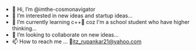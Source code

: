 - 👋 Hi, I’m @imthe-cosmonavigator
- 👀 I’m interested in new ideas and startup ideas...
- 🌱 I’m currently learning c++🥺 coz I'm a school student who have higher thinking...
- 💞️ I’m looking to collaborate on new ideas...
- 📫 How to reach me ... 📩itz_rupankar21@yahoo.com 
<!---
imthe-cosmonavigator/imthe-cosmonavigator is a ✨ special ✨ repository because its `README.md` (this file) appears on your GitHub profile.
You can click the Preview link to take a look at your changes.
--->
